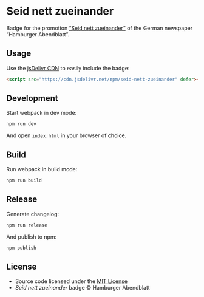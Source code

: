 # Seid nett zueinander

Badge for the promotion [“Seid nett zueinander”](https://www.abendblatt.de/hamburg/article226649773/Abendblatt-startet-Aktion-fuer-mehr-Mitmenschlichkeit.html) of the German newspaper “Hamburger Abendblatt”.

## Usage

Use the [jsDelivr CDN](https://www.jsdelivr.com/package/npm/seid-nett-zueinander) to easily include the badge:

```html
<script src="https://cdn.jsdelivr.net/npm/seid-nett-zueinander" defer></script>
```

## Development

Start webpack in dev mode:

```bash
npm run dev
```

And open `index.html` in your browser of choice.

## Build

Run webpack in build mode:

```bash
npm run build
```

## Release

Generate changelog:

```bash
npm run release
```

And publish to npm:

```bash
npm publish
```

## License

* Source code licensed under the [MIT License](https://en.wikipedia.org/wiki/MIT_License)
* _Seid nett zueinander_ badge © Hamburger Abendblatt
